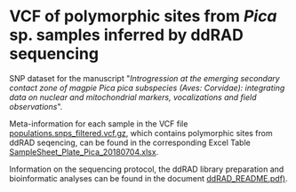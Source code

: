 # VCF of polymorphic sites from _Pica_ sp. samples inferred by ddRAD sequencing

SNP dataset for the manuscript "_Introgression at the emerging secondary contact zone of magpie Pica pica subspecies (Aves: Corvidae): integrating data on nuclear and mitochondrial markers, vocalizations and field observations_".

Meta-information for each sample in the VCF file [populations.snps_filtered.vcf.gz](/data/populations.snps_filtered.vcf.gz), which contains polymorphic sites from ddRAD seqencing, can be found in the corresponding Excel Table [SampleSheet_Plate_Pica_20180704.xlsx](/data/SampleSheet_Plate_Pica_20180704.xlsx).

Information on the sequencing protocol, the ddRAD library preparation and bioinformatic analyses can be found in the document [ddRAD_README.pdf)](/data/ddRAD_README.pdf).
